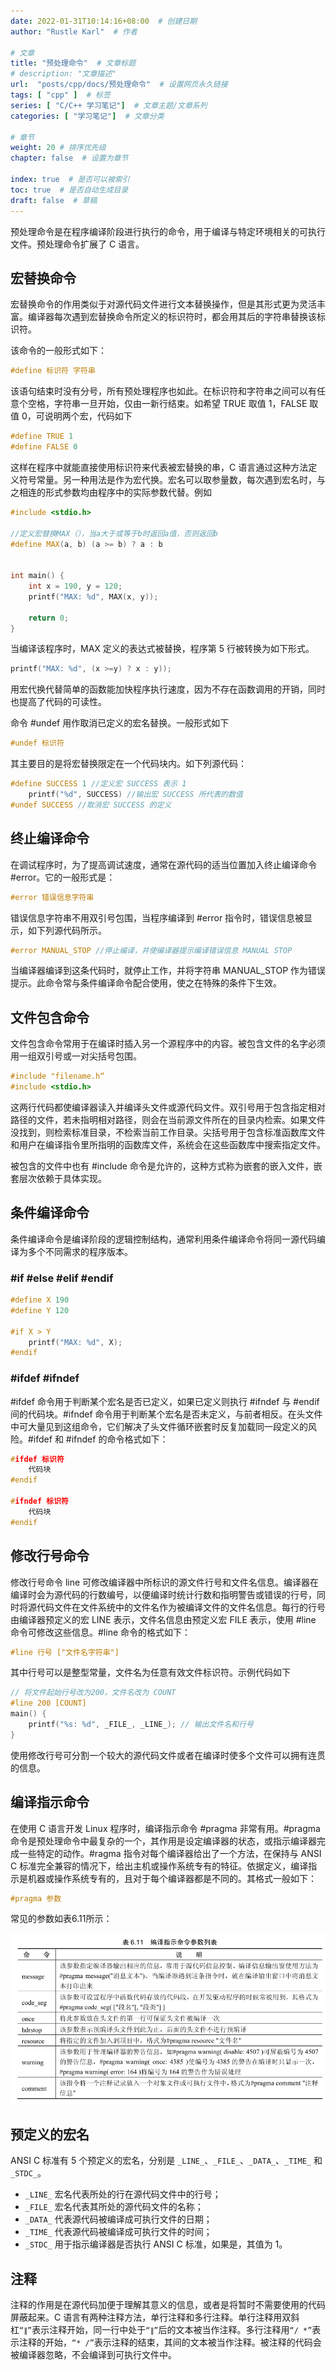 ```yaml
---
date: 2022-01-31T10:14:16+08:00  # 创建日期
author: "Rustle Karl"  # 作者

# 文章
title: "预处理命令"  # 文章标题
# description: "文章描述"
url:  "posts/cpp/docs/预处理命令"  # 设置网页永久链接
tags: [ "cpp" ]  # 标签
series: [ "C/C++ 学习笔记"]  # 文章主题/文章系列
categories: [ "学习笔记"]  # 文章分类

# 章节
weight: 20 # 排序优先级
chapter: false  # 设置为章节

index: true  # 是否可以被索引
toc: true  # 是否自动生成目录
draft: false  # 草稿
---
```


预处理命令是在程序编译阶段进行执行的命令，用于编译与特定环境相关的可执行文件。预处理命令扩展了 C 语言。

## 宏替换命令

宏替换命令的作用类似于对源代码文件进行文本替换操作，但是其形式更为灵活丰富。编译器每次遇到宏替换命令所定义的标识符时，都会用其后的字符串替换该标识符。

该命令的一般形式如下：

```c++
#define 标识符 字符串
```

该语句结束时没有分号，所有预处理程序也如此。在标识符和字符串之间可以有任意个空格，字符串一旦开始，仅由一新行结束。如希望 TRUE 取值 1，FALSE 取值 0，可说明两个宏，代码如下


```c++
#define TRUE 1
#define FALSE 0
```

这样在程序中就能直接使用标识符来代表被宏替换的串，C 语言通过这种方法定义符号常量。另一种用法是作为宏代换。宏名可以取参量数，每次遇到宏名时，与之相连的形式参数均由程序中的实际参数代替。例如

```c++
#include <stdio.h>

//定义宏替换MAX（），当a大于或等于b时返回a值，否则返回b
#define MAX(a, b) (a >= b) ? a : b


int main() {
    int x = 190, y = 120;
    printf("MAX: %d", MAX(x, y));

    return 0;
}
```

当编译该程序时，MAX 定义的表达式被替换，程序第 5 行被转换为如下形式。

```c++
printf("MAX: %d", (x >=y) ? x : y));
```

用宏代换代替简单的函数能加快程序执行速度，因为不存在函数调用的开销，同时也提高了代码的可读性。

命令 #undef 用作取消已定义的宏名替换。一般形式如下

```c++
#undef 标识符
```

其主要目的是将宏替换限定在一个代码块内。如下列源代码：

```c++
#define SUCCESS 1 //定义宏 SUCCESS 表示 1
    printf("%d", SUCCESS) //输出宏 SUCCESS 所代表的数值
#undef SUCCESS //取消宏 SUCCESS 的定义
```

## 终止编译命令

在调试程序时，为了提高调试速度，通常在源代码的适当位置加入终止编译命令 #error。它的一般形式是：

```c++
#error 错误信息字符串
```

错误信息字符串不用双引号包围，当程序编译到 #error 指令时，错误信息被显示，如下列源代码所示。

```c++
#error MANUAL_STOP //停止编译，并使编译器提示编译错误信息 MANUAL STOP
```

当编译器编译到这条代码时，就停止工作，并将字符串 MANUAL_STOP 作为错误提示。此命令常与条件编译命令配合使用，使之在特殊的条件下生效。

## 文件包含命令

文件包含命令常用于在编译时插入另一个源程序中的内容。被包含文件的名字必须用一组双引号或一对尖括号包围。

```c++
#include "filename.h“
#include <stdio.h>
```

这两行代码都使编译器读入并编译头文件或源代码文件。双引号用于包含指定相对路径的文件，若未指明相对路径，则会在当前源文件所在的目录内检索。如果文件没找到，则检索标准目录，不检索当前工作目录。尖括号用于包含标准函数库文件和用户在编译指令里所指明的函数库文件，系统会在这些函数库中搜索指定文件。

被包含的文件中也有 #include 命令是允许的，这种方式称为嵌套的嵌入文件，嵌套层次依赖于具体实现。

## 条件编译命令

条件编译命令是编译阶段的逻辑控制结构，通常利用条件编译命令将同一源代码编译为多个不同需求的程序版本。

### #if #else #elif #endif

```c++
#define X 190
#define Y 120

#if X > Y
    printf("MAX: %d", X);
#endif
```

### #ifdef #ifndef

#ifdef 命令用于判断某个宏名是否已定义，如果已定义则执行 #ifndef 与 #endif 间的代码块。#ifndef 命令用于判断某个宏名是否未定义，与前者相反。在头文件中可大量见到这组命令，它们解决了头文件循环嵌套时反复加载同一段定义的风险。#ifdef 和 #ifndef 的命令格式如下：

```c++
#ifdef 标识符
    代码块
#endif

#ifndef 标识符
    代码块
#endif
```

## 修改行号命令

修改行号命令 line 可修改编译器中所标识的源文件行号和文件名信息。编译器在编译时会为源代码的行数编号，以便编译时统计行数和指明警告或错误的行号，同时将源代码文件在文件系统中的文件名作为被编译文件的文件名信息。每行的行号由编译器预定义的宏 LINE 表示，文件名信息由预定义宏 FILE 表示，使用 #line 命令可修改这些信息。#line 命令的格式如下：

```c++
#line 行号 ["文件名字符串"]
```

其中行号可以是整型常量，文件名为任意有效文件标识符。示例代码如下

```c++
// 将文件起始行号改为200，文件名改为 COUNT
#line 200 [COUNT] 
main() {
    printf("%s: %d", _FILE_, _LINE_); // 输出文件名和行号
}
```

使用修改行号可分割一个较大的源代码文件或者在编译时使多个文件可以拥有连贯的信息。

## 编译指示命令

在使用 C 语言开发 Linux 程序时，编译指示命令 #pragma 非常有用。#pragma 命令是预处理命令中最复杂的一个，其作用是设定编译器的状态，或指示编译器完成一些特定的动作。#ragma 指令对每个编译器给出了一个方法，在保持与 ANSI C 标准完全兼容的情况下，给出主机或操作系统专有的特征。依据定义，编译指示是机器或操作系统专有的，且对于每个编译器都是不同的。其格式一般如下：

```c++
#pragma 参数
```

常见的参数如表6.11所示：

![](../assets/images/表6.11_编译指示命令参数列表.png)

## 预定义的宏名

ANSI C 标准有 5 个预定义的宏名，分别是 `_LINE_`、`_FILE_`、`_DATA_`、`_TIME_` 和 `_STDC_`。

- `_LINE_` 宏名代表所处的行在源代码文件中的行号；
- `_FILE_` 宏名代表其所处的源代码文件的名称； 
- `_DATA_` 代表源代码被编译成可执行文件的日期； 
- `_TIME_` 代表源代码被编译成可执行文件的时间； 
- `_STDC_` 用于指示编译器是否执行 ANSI C 标准，如果是，其值为 1。

## 注释

注释的作用是在源代码加便于理解其意义的信息，或者是将暂时不需要使用的代码屏蔽起来。C 语言有两种注释方法，单行注释和多行注释。单行注释用双斜杠`“∥”`表示注释开始，同一行中处于`“∥”`后的文本被当作注释。多行注释用`“/ *”`表示注释的开始，`“* /”`表示注释的结束，其间的文本被当作注释。被注释的代码会被编译器忽略，不会编译到可执行文件中。
